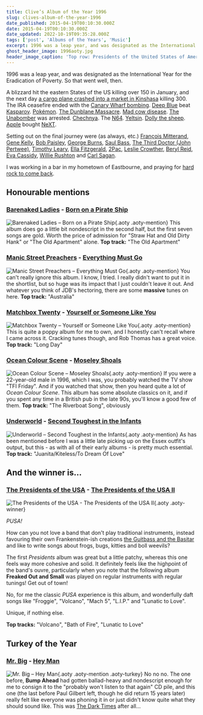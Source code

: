 ```yaml
---
title: Clive’s Album of the Year 1996
slug: clives-album-of-the-year-1996
date_published: 2015-04-19T00:10:30.000Z
date: 2015-04-19T00:10:30.000Z
date_updated: 2022-10-19T09:35:28.000Z
tags: ['post', 'Albums of the Years', 'Music']
excerpt: 1996 was a leap year, and was designated as the International Year for the Eradication of Poverty. So that went well, then.
ghost_header_image: 1996aoty.jpg
header_image_caption: 'Top row: Presidents of the United States of America – Presidents of the United States of America II; Barenaked Ladies – Born on a Pirate Ship; Manic Street Preachers – Everything Must Go. Bottom row: Matchbox 20 – Yourself or Someone Like You; Ocean Colour Scene – Moseley Shoals; Underworld – Second Toughest in the Infants'
---
```


1996 was a leap year, and was designated as the International Year for the Eradication of Poverty. So that went well, then.

A blizzard hit the eastern States of the US killing over 150 in January, and the next day [a cargo plane crashed into a market in Kinshasa](http://en.wikipedia.org/wiki/1996_Air_Africa_crash) killing 300. The IRA ceasefire ended with the [Canary Wharf bombing](http://en.wikipedia.org/wiki/1996_Docklands_bombing). [Deep Blue](http://en.wikipedia.org/wiki/Deep_Blue_(chess_computer)) beat [Kasparov](http://en.wikipedia.org/wiki/Garry_Kasparov). [Pokémon](http://en.wikipedia.org/wiki/Pok%C3%A9mon_Red_and_Blue). [The Dunblane Massacre](http://en.wikipedia.org/wiki/Dunblane_massacre). [Mad cow disease](http://en.wikipedia.org/wiki/Bovine_spongiform_encephalopathy). [The Unabomber](http://en.wikipedia.org/wiki/Theodore_Kaczynski) was arrested. [Chechnya](http://en.wikipedia.org/wiki/First_Chechnya_War). The [N64](http://en.wikipedia.org/wiki/Nintendo_64). [Yeltsin](http://en.wikipedia.org/wiki/Boris_Yeltsin). [Dolly the sheep](http://en.wikipedia.org/wiki/Dolly_the_sheep). [Apple](http://en.wikipedia.org/wiki/Apple_Inc.) bought [NeXT](http://en.wikipedia.org/wiki/NeXT).

Setting out on the final journey were (as always, etc.) [François Mitterand](http://en.wikipedia.org/wiki/Fran%C3%A7ois_Mitterrand), [Gene Kelly](http://en.wikipedia.org/wiki/Gene_Kelly), [Bob Paisley](http://en.wikipedia.org/wiki/Bob_Paisley), [George Burns](http://en.wikipedia.org/wiki/George_Burns), [Saul Bass](http://en.wikipedia.org/wiki/Saul_Bass), [The Third Doctor (John Pertwee)](http://en.wikipedia.org/wiki/Jon_Pertwee), [Timothy Leary](http://en.wikipedia.org/wiki/Timothy_Leary), [Ella Fitzgerald](http://en.wikipedia.org/wiki/Ella_Fitzgerald), [2Pac](http://en.wikipedia.org/wiki/Tupac_Shakur), [Leslie Crowther](http://en.wikipedia.org/wiki/Leslie_Crowther), [Beryl Reid](http://en.wikipedia.org/wiki/Beryl_Reid), [Eva Cassidy](http://en.wikipedia.org/wiki/Eva_Cassidy), [Willie Rushton](http://en.wikipedia.org/wiki/Willie_Rushton) and [Carl Sagan](http://en.wikipedia.org/wiki/Carl_Sagan).

I was working in a bar in my hometown of Eastbourne, and praying for [hard rock to come back](/the-dark-times/).

## Honourable mentions

### [Barenaked Ladies](http://barenakedladies.com/) - [Born on a Pirate Ship](http://www.amazon.co.uk/Born-Pirate-Ship-Barenaked-Ladies/dp/B000002N47/)

![Barenaked Ladies – Born on a Pirate Ship](/public/images/2025/02/bnl-pirate-ship.jpg){.aoty .aoty-mention} This album does go a little bit nondescript in the second half, but the first seven songs are gold. Worth the price of admission for "Straw Hat and Old Dirty Hank" or "The Old Apartment" alone. **Top track:** "The Old Apartment"

### [Manic Street Preachers](http://www.manicstreetpreachers.com/) - [Everything Must Go](http://www.amazon.co.uk/Everything-Must-Manic-Street-Preachers/dp/B000024UNZ/)

![Manic Street Preachers – Everything Must Go](/public/images/2025/02/msp-emg.jpg){.aoty .aoty-mention} You can't really ignore this album. I know, I tried. I really didn't want to put it in the shortlist, but so huge was its impact that I just couldn't leave it out. And whatever you think of JDB's hectoring, there are some **massive** tunes on here. **Top track:** "Australia"

### [Matchbox Twenty](http://www.matchboxtwenty.com/) - [Yourself or Someone Like You](http://www.amazon.co.uk/Yourself-Someone-Like-You-Matchbox/dp/B000002JWU/)

![Matchbox Twenty – Yourself or Someone Like You](/public/images/2025/02/m20-yourself.jpg){.aoty .aoty-mention} This is quite a poppy album for me to own, and I honestly can't recall where I came across it. Cracking tunes though, and Rob Thomas has a great voice. **Top track:** "Long Day"

### [Ocean Colour Scene](http://oceancolourscene.com/) - [Moseley Shoals](http://www.amazon.co.uk/Moseley-Shoals-Ocean-Colour-Scene/dp/B000024LIX/)

![Ocean Colour Scene – Moseley Shoals](/public/images/2025/02/ocs-mosely.jpg){.aoty .aoty-mention} If you were a 22-year-old male in 1996, which I was, you probably watched the TV show "TFI Friday". And if you watched that show, then you heard quite a lot of *Ocean Colour Scene*. This album has some absolute classics on it, and if you spent any time in a British pub in the late 90s, you'll know a good few of them. **Top track:** "The Riverboat Song", obviously

### [Underworld](http://www.underworldlive.com/) - [Second Toughest in the Infants](http://www.amazon.co.uk/Second-Toughest-Infants-Underworld/dp/B000024KQ8/)

![Underworld – Second Toughest in the Infants](/public/images/2025/02/u-2ndt.jpg){.aoty .aoty-mention} As has been mentioned before I was a little late picking up on the Essex outfit's output, but this - as with all of their early albums - is pretty much essential. **Top track:** "Juanita/Kiteless/To Dream Of Love"

## And the winner is…

### [The Presidents of the USA](http://www.presidentsrock.com/) - [The Presidents of the USA II](http://www.amazon.co.uk/Presidents-United-States-America-II/dp/B000002BIN/)

![The Presidents of the USA - The Presidents of the USA II](/public/images/2018/03/515KJ2EEJAL.jpg){.aoty .aoty-winner}

*PUSA!*

How can you not love a band that don't play traditional instruments, instead favouring their own Frankenstein-ish creations [the Guitbass and the Basitar](http://en.wikipedia.org/wiki/The_Presidents_of_the_United_States_of_America_%28band%29#Instruments) and like to write songs about frogs, bugs, kitties and boll weevils?

The first *Presidents* album was great but a little patchy, whereas this one feels way more cohesive and solid. It definitely feels like the highpoint of the band's ouvre, particularly when you note that the following album **Freaked Out and Small** was played on regular instruments with regular tunings! Get out of town!

No, for me the classic *PUSA* experience is this album, and wonderfully daft songs like "Froggie", "Volcano", "Mach 5", "L.I.P." and "Lunatic to Love".

Unique, if nothing else.

**Top tracks:** "Volcano", "Bath of Fire", "Lunatic to Love"

## Turkey of the Year

### [Mr. Big](http://www.mrbigsite.com/) - [Hey Man](http://www.amazon.co.uk/Hey-Man-Mr-Big/dp/B000024Z3I/)

![Mr. Big – Hey Man](/public/images/2025/02/mrbig-heyman.jpg){.aoty .aoty-mention .aoty-turkey} No no no. The one before, **Bump Ahead** had gotten ballad-heavy and nondescript enough for me to consign it to the "probably won't listen to that again" CD pile, and this one (the last before Paul Gilbert left, though he did return 15 years later) really felt like everyone was phoning it in or just didn't know quite what they should sound like. This was [The Dark Times](/the-dark-times) after all…
